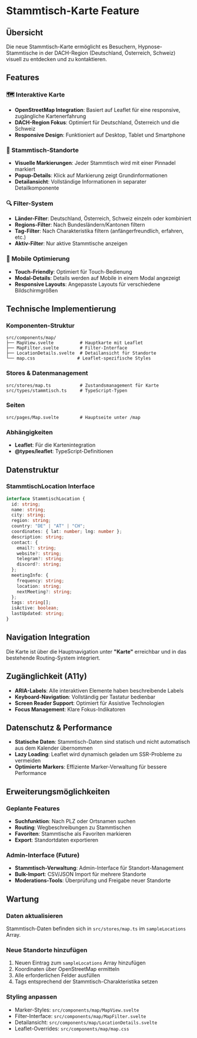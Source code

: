 # Stammtisch-Karte Feature

## Übersicht

Die neue Stammtisch-Karte ermöglicht es Besuchern, Hypnose-Stammtische in der DACH-Region (Deutschland, Österreich, Schweiz) visuell zu entdecken und zu kontaktieren.

## Features

### 🗺️ Interaktive Karte

- **OpenStreetMap Integration**: Basiert auf Leaflet für eine responsive, zugängliche Kartenerfahrung
- **DACH-Region Fokus**: Optimiert für Deutschland, Österreich und die Schweiz
- **Responsive Design**: Funktioniert auf Desktop, Tablet und Smartphone

### 📍 Stammtisch-Standorte

- **Visuelle Markierungen**: Jeder Stammtisch wird mit einer Pinnadel markiert
- **Popup-Details**: Klick auf Markierung zeigt Grundinformationen
- **Detailansicht**: Vollständige Informationen in separater Detailkomponente

### 🔍 Filter-System

- **Länder-Filter**: Deutschland, Österreich, Schweiz einzeln oder kombiniert
- **Regions-Filter**: Nach Bundesländern/Kantonen filtern
- **Tag-Filter**: Nach Charakteristika filtern (anfängerfreundlich, erfahren, etc.)
- **Aktiv-Filter**: Nur aktive Stammtische anzeigen

### 📱 Mobile Optimierung

- **Touch-Friendly**: Optimiert für Touch-Bedienung
- **Modal-Details**: Details werden auf Mobile in einem Modal angezeigt
- **Responsive Layouts**: Angepasste Layouts für verschiedene Bildschirmgrößen

## Technische Implementierung

### Komponenten-Struktur

```
src/components/map/
├── MapView.svelte          # Hauptkarte mit Leaflet
├── MapFilter.svelte        # Filter-Interface
├── LocationDetails.svelte  # Detailansicht für Standorte
└── map.css                # Leaflet-spezifische Styles
```

### Stores & Datenmanagement

```
src/stores/map.ts           # Zustandsmanagement für Karte
src/types/stammtisch.ts     # TypeScript-Typen
```

### Seiten

```
src/pages/Map.svelte        # Hauptseite unter /map
```

### Abhängigkeiten

- **Leaflet**: Für die Kartenintegration
- **@types/leaflet**: TypeScript-Definitionen

## Datenstruktur

### StammtischLocation Interface

```typescript
interface StammtischLocation {
  id: string;
  name: string;
  city: string;
  region: string;
  country: "DE" | "AT" | "CH";
  coordinates: { lat: number; lng: number };
  description: string;
  contact: {
    email?: string;
    website?: string;
    telegram?: string;
    discord?: string;
  };
  meetingInfo: {
    frequency: string;
    location: string;
    nextMeeting?: string;
  };
  tags: string[];
  isActive: boolean;
  lastUpdated: string;
}
```

## Navigation Integration

Die Karte ist über die Hauptnavigation unter **"Karte"** erreichbar und in das bestehende Routing-System integriert.

## Zugänglichkeit (A11y)

- **ARIA-Labels**: Alle interaktiven Elemente haben beschreibende Labels
- **Keyboard-Navigation**: Vollständig per Tastatur bedienbar
- **Screen Reader Support**: Optimiert für Assistive Technologien
- **Focus Management**: Klare Fokus-Indikatoren

## Datenschutz & Performance

- **Statische Daten**: Stammtisch-Daten sind statisch und nicht automatisch aus dem Kalender übernommen
- **Lazy Loading**: Leaflet wird dynamisch geladen um SSR-Probleme zu vermeiden
- **Optimierte Markers**: Effiziente Marker-Verwaltung für bessere Performance

## Erweiterungsmöglichkeiten

### Geplante Features

- **Suchfunktion**: Nach PLZ oder Ortsnamen suchen
- **Routing**: Wegbeschreibungen zu Stammtischen
- **Favoriten**: Stammtische als Favoriten markieren
- **Export**: Standortdaten exportieren

### Admin-Interface (Future)

- **Stammtisch-Verwaltung**: Admin-Interface für Standort-Management
- **Bulk-Import**: CSV/JSON Import für mehrere Standorte
- **Moderations-Tools**: Überprüfung und Freigabe neuer Standorte

## Wartung

### Daten aktualisieren

Stammtisch-Daten befinden sich in `src/stores/map.ts` im `sampleLocations` Array.

### Neue Standorte hinzufügen

1. Neuen Eintrag zum `sampleLocations` Array hinzufügen
2. Koordinaten über OpenStreetMap ermitteln
3. Alle erforderlichen Felder ausfüllen
4. Tags entsprechend der Stammtisch-Charakteristika setzen

### Styling anpassen

- Marker-Styles: `src/components/map/MapView.svelte`
- Filter-Interface: `src/components/map/MapFilter.svelte`
- Detailansicht: `src/components/map/LocationDetails.svelte`
- Leaflet-Overrides: `src/components/map/map.css`
